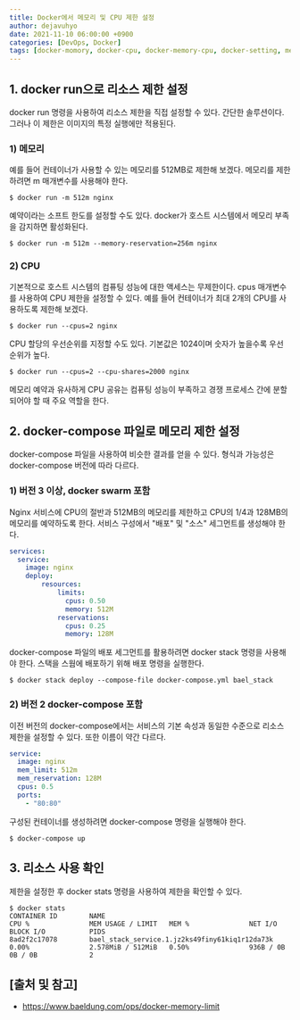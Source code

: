 ```yaml
---
title: Docker에서 메모리 및 CPU 제한 설정
author: dejavuhyo
date: 2021-11-10 06:00:00 +0900
categories: [DevOps, Docker]
tags: [docker-momory, docker-cpu, docker-memory-cpu, docker-setting, memory-cpu-limit, memory-cpu-setting, 도커-메모리, 도커-cpu, 도커-메모리-cpu, 도커-설정, 도커-제한-설정]
---
```


## 1. docker run으로 리소스 제한 설정
docker run 명령을 사용하여 리소스 제한을 직접 설정할 수 있다. 간단한 솔루션이다. 그러나 이 제한은 이미지의 특정 실행에만 적용된다.

### 1) 메모리
예를 들어 컨테이너가 사용할 수 있는 메모리를 512MB로 제한해 보겠다. 메모리를 제한하려면 m 매개변수를 사용해야 한다.

```shell
$ docker run -m 512m nginx
```

예약이라는 소프트 한도를 설정할 수도 있다. docker가 호스트 시스템에서 메모리 부족을 감지하면 활성화된다.

```shell
$ docker run -m 512m --memory-reservation=256m nginx
```

### 2) CPU
기본적으로 호스트 시스템의 컴퓨팅 성능에 대한 액세스는 무제한이다. cpus 매개변수를 사용하여 CPU 제한을 설정할 수 있다. 예를 들어 컨테이너가 최대 2개의 CPU를 사용하도록 제한해 보겠다.

```shell
$ docker run --cpus=2 nginx
```

CPU 할당의 우선순위를 지정할 수도 있다. 기본값은 1024이며 숫자가 높을수록 우선순위가 높다.

```shell
$ docker run --cpus=2 --cpu-shares=2000 nginx
```

메모리 예약과 유사하게 CPU 공유는 컴퓨팅 성능이 부족하고 경쟁 프로세스 간에 분할되어야 할 때 주요 역할을 한다.

## 2. docker-compose 파일로 메모리 제한 설정
docker-compose 파일을 사용하여 비슷한 결과를 얻을 수 있다. 형식과 가능성은 docker-compose 버전에 따라 다르다.

### 1) 버전 3 이상, docker swarm 포함
Nginx 서비스에 CPU의 절반과 512MB의 메모리를 제한하고 CPU의 1/4과 128MB의 메모리를 예약하도록 한다. 서비스 구성에서 "배포" 및 "소스" 세그먼트를 생성해야 한다.

```yaml
services:
  service:
    image: nginx
    deploy:
        resources:
            limits:
              cpus: 0.50
              memory: 512M
            reservations:
              cpus: 0.25
              memory: 128M
```

docker-compose 파일의 배포 세그먼트를 활용하려면 docker stack 명령을 사용해야 한다. 스택을 스웜에 배포하기 위해 배포 명령을 실행한다.

```shell
$ docker stack deploy --compose-file docker-compose.yml bael_stack
```

### 2) 버전 2 docker-compose 포함
이전 버전의 docker-compose에서는 서비스의 기본 속성과 동일한 수준으로 리소스 제한을 설정할 수 있다. 또한 이름이 약간 다르다.

```yaml
service:
  image: nginx
  mem_limit: 512m
  mem_reservation: 128M
  cpus: 0.5
  ports:
    - "80:80"
```

구성된 컨테이너를 생성하려면 docker-compose 명령을 실행해야 한다.

```shell
$ docker-compose up
```

## 3. 리소스 사용 확인
제한을 설정한 후 docker stats 명령을 사용하여 제한을 확인할 수 있다.

```shell
$ docker stats
CONTAINER ID        NAME                                             CPU %               MEM USAGE / LIMIT   MEM %               NET I/O             BLOCK I/O           PIDS
8ad2f2c17078        bael_stack_service.1.jz2ks49finy61kiq1r12da73k   0.00%               2.578MiB / 512MiB   0.50%               936B / 0B           0B / 0B             2
```

## [출처 및 참고]
* <https://www.baeldung.com/ops/docker-memory-limit>
